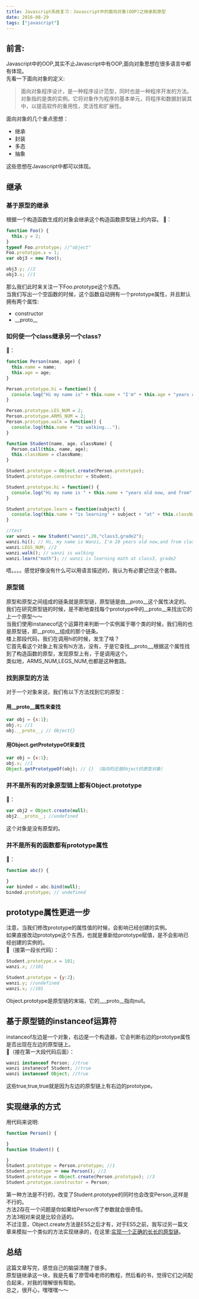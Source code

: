 ```yaml
---
title: Javascript系统复习：Javascript中的面向对象(OOP)之继承和原型
date: 2016-08-29
tags: ["javascript"]
---
```

## 前言:
Javascript中的OOP,其实不止Javascript中有OOP,面向对象思想在很多语言中都有体现。   
先看一下面向对象的定义:    
> 面向对象程序设计，是一种程序设计范型，同时也是一种程序开发的方法。对象指的是类的实例。它将对象作为程序的基本单元，将程序和数据封装其中，以提高软件的重用性，灵活性和扩展性。    
> 

面向对象的几个重点思想：    
- 继承
- 封装
- 多态
- 抽象

这些思想在Javascript中都可以体现。   
   
## 继承
### 基于原型的继承
根据一个构造函数生成的对象会继承这个构造函数原型链上的内容。
🌰：    
   
```js
function Foo() {
  this.y = 2;
}
typeof Foo.prototype; //"object"
Foo.prototype.x = 1;
var obj3 = new Foo();

obj3.y; //2
obj3.x; //1
```

<!-- more -->
那么我们此时来关注一下Foo.prototype这个东西。   
当我们写出一个空函数的时候，这个函数自动拥有一个prototype属性，并且默认拥有两个属性:   
- constructor
- \_\_proto\_\_
   
### 如何使一个class继承另一个class?  
🌰：   
   
```js
function Person(name, age) {
  this.name = name;
  this.age = age;
}

Person.prototype.hi = function() {
  console.log("Hi my name is" + this.name + "I'm" + this.age + "years old now");
}

Person.prototype.LES_NUM = 2;
Person.prototype.ARMS_NUM = 2;
Person.prototype.walk = function() {
  console.log(this.name + "is walking...");
}

function Student(name, age, className) {
  Person.call(this, name, age);
  this.className = className;
}

Student.prototype = Object.create(Person.prototype);
Student.prototype.constructor = Student;

Student.prototype.hi = function() {
  console.log("Hi my name is " + this.name + "years old now, and from" + this.className + ".");
}

Student.prototype.learn = function(subject) {
  console.log(this.name + "is learning" + subject + "at" + this.className + ".");
}

//test
var wanzi = new Student("wanzi",20,"class3,grade2");
wanzi.hi(); // Hi, my name is Wanzi, I'm 20 years old now,and from class 3, grade2
wanzi.LEGS_NUM; //2
wanzi.walk(); // wanzi is walking
wanzi.learn("math"); // wanzi is learning math at class3, grade2
```

唔。。。。感觉好像没有什么可以用语言描述的，我认为有必要记住这个套路。   
   
### 原型链
原型和原型之间组成的链条就是原型链，原型链是由\_\_proto\_\_这个属性决定的。    
我们在研究原型链的时候，是不断地查找每个prototype中的\_\_proto\_\_来找出它的上一个原型～～    
当我们使用instanecof这个运算符来判断一个实例属于哪个类的时候，我们用的也是原型链，即\_\_proto\_\_组成的那个链条。   
楼上那段代码，我们在调用hi的时候，发生了啥？   
它首先看这个对象上有没有hi方法，没有，于是它查找\_\_proto\_\_,根据这个属性找到了构造函数的原型，发现原型上有，于是调用这个。   
类似地，ARMS\_NUM,LEGS\_NUM,也都是这种套路。    
   
### 找到原型的方法
对于一个对象来说，我们有以下方法找到它的原型：   
   
#### 用\_\_proto\_\_属性来查找
```js
var obj = {x:1};
obj.x; //1
obj.__proto__; // Object{}
```
   
#### 用Object.getPrototypeOf来查找
```js
var obj = {x:1};
obj.x; //1
Object.getPrototypeOf(obj); // {} （指向的还是Object的原型对象）
```

### 并不是所有的对象原型链上都有Object.prototype
🌰：

```js
var obj2 = Object.create(null);
obj2.__proto__; //undefined
```
这个对象是没有原型的。    
  
### 并不是所有的函数都有prototype属性
🌰：   
   
```js
function abc() {

}
var binded = abc.bind(null);
binded.prototype; // undefined
```

## prototype属性更进一步
注意，当我们修改prototype的属性值的时候，会影响已经创建的实例。   
如果直接改动prototype这个东西，也就是重新给prototype赋值，是不会影响已经创建的实例的。   
🌰（接第一段长代码）：   
   
```js
Student.prototype.x = 101;
wanzi.x; //101

Student.prototype = {y:2};
wanzi.y; //undefined
wanzi.x; //101
```

Object.prototype是原型链的末端，它的_\_\_proto\_\_指向null。   

## 基于原型链的instanceof运算符
instanceof左边是一个对象，右边是一个构造器，它会判断右边的prototype属性是否出现在左边的原型链上。    
🌰（接在第一大段代码后面）：
   
```js
wanzi instanceof Person; //true
wanzi instanecof Student; //true
wanzi instanceof Object; //true
```
这些true,true,true就是因为左边的原型链上有右边的prototype。    
    
## 实现继承的方式
用代码来说明:    
   
```js
function Person() {

} 
function Student() {

} 
Student.prototype = Person.prototype; //1
Student.prototype ＝ new Person(); //2
Student.prototype = Object.create(Person.prototype); //3
Student.prototype.constructor = Person;
```

第一种方法是不行的，改变了Student.prototype的同时也会改变Person,这样是不行的。    
方法2存在一个问题是你如果给Person传了参数就会很奇怪。   
方法3相对来说是比较合适的。    
不过注意，Object.create方法是ES5之后才有，对于ES5之前，我写过另一篇文章来模拟一个类似的方法实现继承的，在这里:[实现一个正确的长长的原型链](https://maruko0713.github.io/2016/09/04/prototype/)。    
   
## 总结
这篇文章写完，感觉自己的脑袋清醒了很多。   
原型链继承这一块，我是先看了廖雪峰老师的教程，然后看的书，觉得它们之间配合起来，对我的理解很有帮助。    
总之，很开心，嘿嘿嘿～～    





